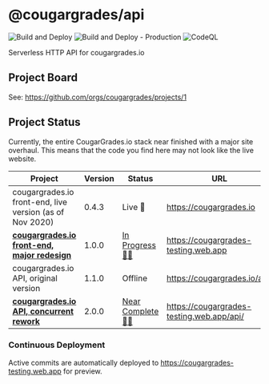 # @cougargrades/api

![Build and Deploy](https://github.com/cougargrades/api/workflows/Build%20and%20Deploy/badge.svg) ![Build and Deploy - Production](https://github.com/cougargrades/api/workflows/Build%20and%20Deploy%20-%20Production/badge.svg) ![CodeQL](https://github.com/cougargrades/api/workflows/CodeQL/badge.svg)

Serverless HTTP API for cougargrades.io

## Project Board

See: https://github.com/orgs/cougargrades/projects/1

## Project Status

Currently, the entire CougarGrades.io stack near finished with a major site overhaul. This means that the code you find here may not look like the live website.

| Project                                                                              	| Version 	| Status                                                              	| URL                                       	|
|--------------------------------------------------------------------------------------	|---------	|---------------------------------------------------------------------	|-------------------------------------------	|
| cougargrades.io front-end, live version (as of Nov 2020)                             	| 0.4.3   	| Live 🚀                                                              	| https://cougargrades.io                   	|
| [**cougargrades.io front-end, major redesign**](https://github.com/cougargrades/web) 	| 1.0.0   	| [In Progress 👨‍💻](https://github.com/orgs/cougargrades/projects/2)   	| https://cougargrades-testing.web.app      	|
| cougargrades.io API, original version                                                	| 1.1.0   	| Offline                                                             	| https://cougargrades.io/api/              	|
| [**cougargrades.io API, concurrent rework**](https://github.com/cougargrades/api)    	| 2.0.0   	| [Near Complete 👨‍💻](https://github.com/orgs/cougargrades/projects/1) 	| https://cougargrades-testing.web.app/api/ 	|

### Continuous Deployment

Active commits are automatically deployed to https://cougargrades-testing.web.app for preview.
